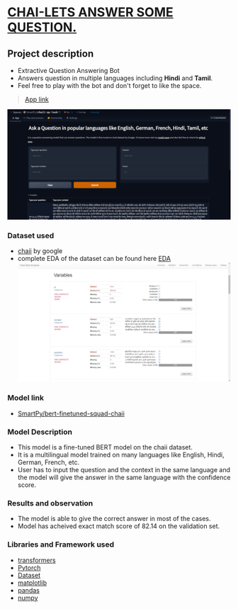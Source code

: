 # <U>**CHAI-LETS ANSWER SOME QUESTION.**</U>

## Project description
- Extractive Question Answering Bot
- Answers question in multiple languages including **Hindi** and **Tamil**.
- Feel free to play with the bot and don't forget to like the space.
> [App link](https://huggingface.co/spaces/SmartPy/chaii-qa-task)

![Screenshot](./images/app.gif)


### Dataset used 
- [chaii](https://www.kaggle.com/c/chaii-hindi-and-tamil-question-answering) by google
- complete EDA of the dataset can be found here [EDA](https://chaii-eda.netlify.app/)
![EDA](./images/eda.png)

### Model link
- [SmartPy/bert-finetuned-squad-chaii](https://huggingface.co/SmartPy/bert-finetuned-squad-chaii)

### Model Description
- This model is a fine-tuned BERT model on the chaii dataset.
- It is a multilingual model trained on many languages like English, Hindi, German, French, etc.
- User has to input the question and the context in the same language and the model will give the answer in the same language with the confidence score.
  
### Results and observation
- The model is able to give the correct answer in most of the cases.
- Model has acheived exact match score of 82.14 on the validation set.

### Libraries and Framework used
- [transformers](https://huggingface.co/)
- [Pytorch](https://pytorch.org/)
- [Dataset](https://huggingface.co/docs/datasets/)
- [matplotlib](https://matplotlib.org/)
- [pandas](https://pandas.pydata.org/)
- [numpy](https://numpy.org/)